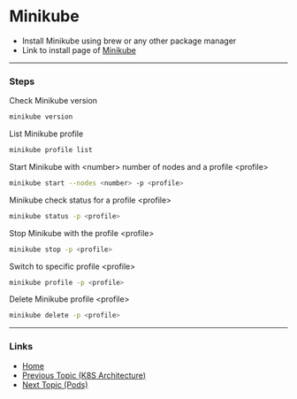# Minikube

* Install Minikube using brew or any other package manager
* Link to install page of [Minikube](https://minikube.sigs.k8s.io/docs/start/)

---
### Steps
Check Minikube version
```bash
minikube version
```
List Minikube profile
```bash
minikube profile list
```
Start Minikube with &lt;number&gt; number of nodes and a profile &lt;profile&gt;
```bash
minikube start --nodes <number> -p <profile>
```
Minikube check status for a profile &lt;profile&gt;
```bash
minikube status -p <profile>
```
Stop Minikube with the profile &lt;profile&gt;
```bash
minikube stop -p <profile>
```
Switch to specific profile &lt;profile&gt;
```bash
minikube profile -p <profile>
```
Delete Minikube profile &lt;profile&gt;
```bash
minikube delete -p <profile>
```
---
### Links
* [Home](https://github.com/vimalmenon/k8s-learn)
* [Previous Topic (K8S Architecture)](https://github.com/vimalmenon/k8s-learn/tree/master/example/K8S%20Architecture)
* [Next Topic (Pods)](https://github.com/vimalmenon/k8s-learn/tree/master/example/Pods)
